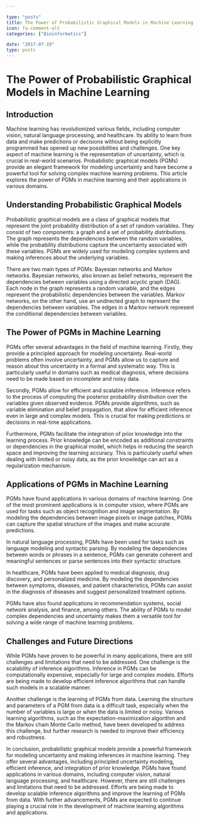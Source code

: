 ```yaml
---

type: "posts"
title: The Power of Probabilistic Graphical Models in Machine Learning
icon: fa-comment-alt
categories: ["Bioinformatics"]

date: "2017-07-19"
type: posts
---
```





# The Power of Probabilistic Graphical Models in Machine Learning

## Introduction

Machine learning has revolutionized various fields, including computer vision, natural language processing, and healthcare. Its ability to learn from data and make predictions or decisions without being explicitly programmed has opened up new possibilities and challenges. One key aspect of machine learning is the representation of uncertainty, which is crucial in real-world scenarios. Probabilistic graphical models (PGMs) provide an elegant framework for modeling uncertainty and have become a powerful tool for solving complex machine learning problems. This article explores the power of PGMs in machine learning and their applications in various domains.

## Understanding Probabilistic Graphical Models

Probabilistic graphical models are a class of graphical models that represent the joint probability distribution of a set of random variables. They consist of two components: a graph and a set of probability distributions. The graph represents the dependencies between the random variables, while the probability distributions capture the uncertainty associated with these variables. PGMs are widely used for modeling complex systems and making inferences about the underlying variables.

There are two main types of PGMs: Bayesian networks and Markov networks. Bayesian networks, also known as belief networks, represent the dependencies between variables using a directed acyclic graph (DAG). Each node in the graph represents a random variable, and the edges represent the probabilistic dependencies between the variables. Markov networks, on the other hand, use an undirected graph to represent the dependencies between variables. The edges in a Markov network represent the conditional dependencies between variables.

## The Power of PGMs in Machine Learning

PGMs offer several advantages in the field of machine learning. Firstly, they provide a principled approach for modeling uncertainty. Real-world problems often involve uncertainty, and PGMs allow us to capture and reason about this uncertainty in a formal and systematic way. This is particularly useful in domains such as medical diagnosis, where decisions need to be made based on incomplete and noisy data.

Secondly, PGMs allow for efficient and scalable inference. Inference refers to the process of computing the posterior probability distribution over the variables given observed evidence. PGMs provide algorithms, such as variable elimination and belief propagation, that allow for efficient inference even in large and complex models. This is crucial for making predictions or decisions in real-time applications.

Furthermore, PGMs facilitate the integration of prior knowledge into the learning process. Prior knowledge can be encoded as additional constraints or dependencies in the graphical model, which helps in reducing the search space and improving the learning accuracy. This is particularly useful when dealing with limited or noisy data, as the prior knowledge can act as a regularization mechanism.

## Applications of PGMs in Machine Learning

PGMs have found applications in various domains of machine learning. One of the most prominent applications is in computer vision, where PGMs are used for tasks such as object recognition and image segmentation. By modeling the dependencies between image pixels or image patches, PGMs can capture the spatial structure of the images and make accurate predictions.

In natural language processing, PGMs have been used for tasks such as language modeling and syntactic parsing. By modeling the dependencies between words or phrases in a sentence, PGMs can generate coherent and meaningful sentences or parse sentences into their syntactic structure.

In healthcare, PGMs have been applied to medical diagnosis, drug discovery, and personalized medicine. By modeling the dependencies between symptoms, diseases, and patient characteristics, PGMs can assist in the diagnosis of diseases and suggest personalized treatment options.

PGMs have also found applications in recommendation systems, social network analysis, and finance, among others. The ability of PGMs to model complex dependencies and uncertainty makes them a versatile tool for solving a wide range of machine learning problems.

## Challenges and Future Directions

While PGMs have proven to be powerful in many applications, there are still challenges and limitations that need to be addressed. One challenge is the scalability of inference algorithms. Inference in PGMs can be computationally expensive, especially for large and complex models. Efforts are being made to develop efficient inference algorithms that can handle such models in a scalable manner.

Another challenge is the learning of PGMs from data. Learning the structure and parameters of a PGM from data is a difficult task, especially when the number of variables is large or when the data is limited or noisy. Various learning algorithms, such as the expectation-maximization algorithm and the Markov chain Monte Carlo method, have been developed to address this challenge, but further research is needed to improve their efficiency and robustness.

In conclusion, probabilistic graphical models provide a powerful framework for modeling uncertainty and making inferences in machine learning. They offer several advantages, including principled uncertainty modeling, efficient inference, and integration of prior knowledge. PGMs have found applications in various domains, including computer vision, natural language processing, and healthcare. However, there are still challenges and limitations that need to be addressed. Efforts are being made to develop scalable inference algorithms and improve the learning of PGMs from data. With further advancements, PGMs are expected to continue playing a crucial role in the development of machine learning algorithms and applications.